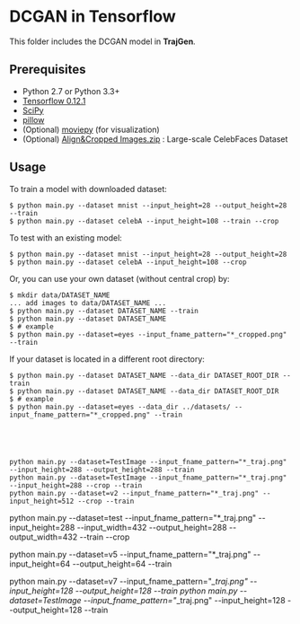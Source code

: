 # DCGAN in Tensorflow

This folder includes the DCGAN model in __TrajGen__.

## Prerequisites

- Python 2.7 or Python 3.3+
- [Tensorflow 0.12.1](https://github.com/tensorflow/tensorflow/tree/r0.12)
- [SciPy](http://www.scipy.org/install.html)
- [pillow](https://github.com/python-pillow/Pillow)
- (Optional) [moviepy](https://github.com/Zulko/moviepy) (for visualization)
- (Optional) [Align&Cropped Images.zip](http://mmlab.ie.cuhk.edu.hk/projects/CelebA.html) : Large-scale CelebFaces Dataset


## Usage

To train a model with downloaded dataset:

    $ python main.py --dataset mnist --input_height=28 --output_height=28 --train
    $ python main.py --dataset celebA --input_height=108 --train --crop

To test with an existing model:

    $ python main.py --dataset mnist --input_height=28 --output_height=28
    $ python main.py --dataset celebA --input_height=108 --crop

Or, you can use your own dataset (without central crop) by:

    $ mkdir data/DATASET_NAME
    ... add images to data/DATASET_NAME ...
    $ python main.py --dataset DATASET_NAME --train
    $ python main.py --dataset DATASET_NAME
    $ # example
    $ python main.py --dataset=eyes --input_fname_pattern="*_cropped.png" --train

If your dataset is located in a different root directory:

    $ python main.py --dataset DATASET_NAME --data_dir DATASET_ROOT_DIR --train
    $ python main.py --dataset DATASET_NAME --data_dir DATASET_ROOT_DIR
    $ # example
    $ python main.py --dataset=eyes --data_dir ../datasets/ --input_fname_pattern="*_cropped.png" --train
    
    
    
    
    
    python main.py --dataset=TestImage --input_fname_pattern="*_traj.png" --input_height=288 --output_height=288 --train
    python main.py --dataset=TestImage --input_fname_pattern="*_traj.png" --input_height=288 --crop --train 
    python main.py --dataset=v2 --input_fname_pattern="*_traj.png" --input_height=512 --crop --train 
  python main.py --dataset=test --input_fname_pattern="*_traj.png" --input_height=288 --input_width=432 --output_height=288 --output_width=432  --train --crop 

python main.py --dataset=v5 --input_fname_pattern="*_traj.png" --input_height=64 --output_height=64  --train 

python main.py --dataset=v7 --input_fname_pattern="*_traj.png" --input_height=128 --output_height=128  --train 
python main.py --dataset=TestImage --input_fname_pattern="*_traj.png" --input_height=128 --output_height=128  --train 


